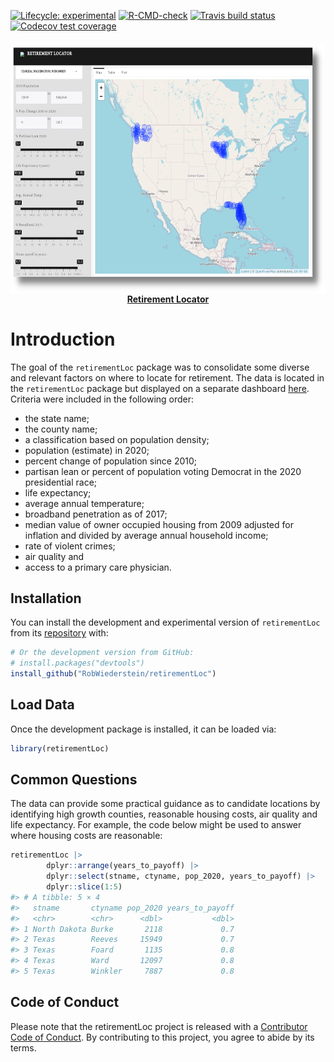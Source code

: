 
<!-- README.md is generated from README.Rmd. Please edit that file -->
<!-- badges: start -->

[![Lifecycle:
experimental](https://img.shields.io/badge/lifecycle-experimental-orange.svg)](https://lifecycle.r-lib.org/articles/stages.html#experimental)
[![R-CMD-check](https://github.com/RobWiederstein/retirement/workflows/R-CMD-check/badge.svg)](https://github.com/RobWiederstein/retirement/actions)
[![Travis build
status](https://travis-ci.com/RobWiederstein/retirement.svg?branch=main)](https://travis-ci.com/RobWiederstein/retirement)
[![Codecov test
coverage](https://codecov.io/gh/RobWiederstein/retirement/branch/main/graph/badge.svg)](https://codecov.io/gh/RobWiederstein/retirement?branch=main)
<!-- badges: end -->

<h4 align="center">
<a href="https://rob-wiederstein.shinyapps.io/retirement-dashboard/?_ga=2.138388592.1542637753.1630614255-2110524801.1630416115"><img src='man/figures/retirement-dashboard.png' align="center" height="400"/><br/></a>
<a href="https://rob-wiederstein.shinyapps.io/retirement-dashboard/?_ga=2.138388592.1542637753.1630614255-2110524801.1630416115">Retirement
Locator</a>
</h4>

# Introduction

The goal of the `retirementLoc` package was to consolidate some diverse
and relevant factors on where to locate for retirement. The data is
located in the `retirementLoc` package but displayed on a separate
dashboard
[here](https://rob-wiederstein.shinyapps.io/retirement-dashboard/?_ga=2.138388592.1542637753.1630614255-2110524801.1630416115).
Criteria were included in the following order:

-   the state name;
-   the county name;
-   a classification based on population density;
-   population (estimate) in 2020;
-   percent change of population since 2010;
-   partisan lean or percent of population voting Democrat in the 2020
    presidential race;
-   life expectancy;
-   average annual temperature;
-   broadband penetration as of 2017;
-   median value of owner occupied housing from 2009 adjusted for
    inflation and divided by average annual household income;
-   rate of violent crimes;
-   air quality and
-   access to a primary care physician.

## Installation

You can install the development and experimental version of
`retirementLoc` from its
[repository](https://github.com/RobWiederstein/retirementLoc) with:

``` r
# Or the development version from GitHub:
# install.packages("devtools")
install_github("RobWiederstein/retirementLoc")
```

## Load Data

Once the development package is installed, it can be loaded via:

``` r
library(retirementLoc)
```

## Common Questions

The data can provide some practical guidance as to candidate locations
by identifying high growth counties, reasonable housing costs, air
quality and life expectancy. For example, the code below might be used
to answer where housing costs are reasonable:

``` r
retirementLoc |>
        dplyr::arrange(years_to_payoff) |>
        dplyr::select(stname, ctyname, pop_2020, years_to_payoff) |>
        dplyr::slice(1:5)
#> # A tibble: 5 × 4
#>   stname       ctyname pop_2020 years_to_payoff
#>   <chr>        <chr>      <dbl>           <dbl>
#> 1 North Dakota Burke       2118             0.7
#> 2 Texas        Reeves     15949             0.7
#> 3 Texas        Foard       1135             0.8
#> 4 Texas        Ward       12097             0.8
#> 5 Texas        Winkler     7887             0.8
```

<!--You'll still need to render `README.Rmd` regularly, to keep `README.md` up-to-date. `devtools::build_readme()` is handy for this. You could also use GitHub Actions to re-render `README.Rmd` every time you push. An example workflow can be found here: <https://github.com/r-lib/actions/tree/master/examples>.


# Displaying Code Blocks

In that case, don't forget to commit and push the resulting figure files, so they display on GitHub and CRAN.
-->

## Code of Conduct

Please note that the retirementLoc project is released with a
[Contributor Code of
Conduct](https://contributor-covenant.org/version/2/0/CODE_OF_CONDUCT.html).
By contributing to this project, you agree to abide by its terms.
